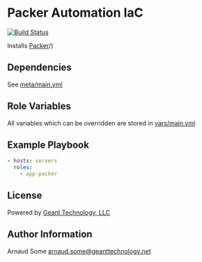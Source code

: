 Packer Automation IaC
=========
[![Build Status](https://travis-ci.org/andrewrothstein/ansible-terraform.svg?branch=master)](https://travis-ci.org/andrewrothstein/ansible-terraform)

Installs [Packer](https://www.packer.io/)/)

Dependencies
------------

See [meta/main.yml](meta/main.yml)

Role Variables
--------------

All variables which can be overridden are stored in [vars/main.yml](vars/main.yml)

Example Playbook
----------------

```yml
- hosts: servers
  roles:
    - app-packer
```

License
-------

Powered by [Geant Technology, LLC](https://www.geanttechnology.com)

Author Information
------------------

Arnaud Some <arnaud.some@geanttechnology.net>